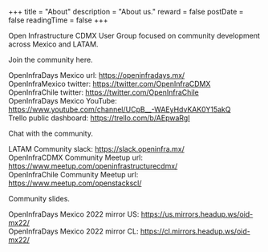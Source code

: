 +++
title = "About"
description = "About us."
reward = false
postDate = false
readingTime = false
+++

Open Infrastructure CDMX User Group focused on community development across Mexico and LATAM.

Join the community here.

OpenInfraDays Mexico url: https://openinfradays.mx/ \
OpenInfraMexico twitter: https://twitter.com/OpenInfraCDMX \
OpenInfraChile twitter: https://twitter.com/OpenInfraChile \
OpenInfraDays Mexico YouTube: https://www.youtube.com/channel/UCpB__-WAEyHdvKAK0Y15akQ \
Trello public dashboard: https://trello.com/b/AEpwaRgI 

Chat with the community.

LATAM Community slack: https://slack.openinfra.mx/ \
OpenInfraCDMX Community Meetup url: https://www.meetup.com/openinfrastructurecdmx/ \
OpenInfraChile Community Meetup url: https://www.meetup.com/openstackscl/

Community slides.

OpenInfraDays Mexico 2022 mirror US: https://us.mirrors.headup.ws/oid-mx22/ \
OpenInfraDays Mexico 2022 mirror CL: https://cl.mirrors.headup.ws/oid-mx22/
